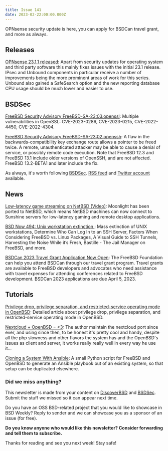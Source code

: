 ```yaml
---
title: Issue 141
date: 2023-02-22:00:00.000Z
---
```


OPNsense security update is here, you can apply for BSDCan travel grant, and more as always. 

<!-- more -->

## Releases

[OPNsense 23.1.1 released](https://forum.opnsense.org/index.php?topic=32484.0&utm_source=bsdweekly): Apart from security updates for operating system and third party software this mainly fixes issues with the initial 23.1 release. IPsec and Unbound components in particular receive a number of improvements being the more prominent areas of work for this series. Unbound also gained a SafeSearch option and the new reporting database CPU usage should be much lower and easier to use.

## BSDSec

[FreeBSD Security Advisory FreeBSD-SA-23:03.openssl](https://bsdsec.net/articles/freebsd-security-advisory-freebsd-sa-23-03-openssl?utm_source=bsdweekly): Multiple vulnerabilities in OpenSSL: CVE-2023-0286, CVE-2023-0215, CVE-2022-4450, CVE-2022-4304.

[FreeBSD Security Advisory FreeBSD-SA-23:02.openssh](https://bsdsec.net/articles/freebsd-security-advisory-freebsd-sa-23-02-openssh?utm_source=bsdweekly): A flaw in the backwards-compatibility key exchange route allows a pointer to be freed twice. A remote, unauthenticated attacker may be able to cause a denial of service, or possibly remote code execution. Note that FreeBSD 12.3 and FreeBSD 13.1 include older versions of OpenSSH, and are not affected. FreeBSD 13.2-BETA1 and later include the fix.

As always, it's worth following [BSDSec](https://bsdsec.net). [RSS feed](https://bsdsec.net/articles.atom) and [Twitter account](https://twitter.com/bsdsec) available.

## News

[Low-latency game streaming on NetBSD (Video)](https://www.youtube.com/watch?v=PrMJgk894ZI&utm_source=bsdweekly): Moonlight has been ported to NetBSD, which means NetBSD machines can now connect to Sunshine servers for low-latency gaming and remote desktop applications.

[BSD Now 494: Unix workstation extinction ](https://www.bsdnow.tv/494?utm_source=bsdweekly): Mass extinction of UNIX workstations, Determine Who Can Log In to an SSH Server, Factors When Considering FreeBSD vs. Linux Packages, A Visual Guide to SSH Tunnels, Harvesting the Noise While it’s Fresh, Bastille - The Jail Manager on FreeBSD, and more.

[BSDCan 2023 Travel Grant Application Now Open](https://freebsdfoundation.org/blog/bsdcan-2023-travel-grant-application-now-open/?utm_source=bsdweekly): The FreeBSD Foundation can help you attend BSDCan through our travel grant program. Travel grants are available to FreeBSD developers and advocates who need assistance with travel expenses for attending conferences related to FreeBSD development. BSDCan 2023 applications are due April 5, 2023.

## Tutorials

[Privilege drop, privilege separation, and restricted-service operating mode in OpenBSD](https://sha256.net/privsep.html?utm_source=bsdweekly): Detailed article about privilege drop, privilege separation, and restricted-service operating mode in OpenBSD.

[Nextcloud + OpenBSD = <3](https://x61.sh/log/2023/02/20230217T112354-nextcloud_openbsd.html?utm_source=bsdweekly): The author maintain the nextcloud port since ever, and using since then, to be honest it's pretty cool and handy, despite all the php slowness and other flavors the system has and the OpenBSD's issues as client and server, it works really really well in every way he use it…

[Cloning a System With Ansible](https://kernelpanic.life/software/cloning-a-system-with-ansible.html?utm_source=bsdweekly): A small Python script for FreeBSD and OpenBSD to generate an Ansible playbook out of an existing system, so that setup can be duplicated elsewhere.

### Did we miss anything?

This newsletter is made from your content on [DiscoverBSD](https://discoverbsd.com) and [BSDSec](https://bsdsec.net). Submit the stuff we missed so it can appear next time.

Do you have an OSS BSD-related project that you would like to showcase in BSD Weekly? Reply to sender and we can showcase you as a sponsor of an issue (for free).

**Do you know anyone who would like this newsletter? Consider forwarding and tell them to subscribe.**

Thanks for reading and see you next week! Stay safe!
